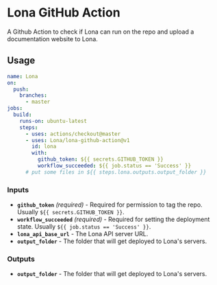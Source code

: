 # Lona GitHub Action

A Github Action to check if Lona can run on the repo and upload a documentation website to Lona.

## Usage

```yaml
name: Lona
on:
  push:
    branches:
      - master
jobs:
  build:
    runs-on: ubuntu-latest
    steps:
      - uses: actions/checkout@master
      - uses: Lona/lona-github-action@v1
        id: lona
        with:
          github_token: ${{ secrets.GITHUB_TOKEN }}
          workflow_succeeded: ${{ job.status == 'Success' }}
      # put some files in ${{ steps.lona.outputs.output_folder }}
```

### Inputs

- **`github_token`** _(required)_ - Required for permission to tag the repo. Usually `${{ secrets.GITHUB_TOKEN }}`.
- **`workflow_succeeded`** _(required)_ - Required for setting the deployment state. Usually `${{ job.status == 'Success' }}`.
- **`lona_api_base_url`** - The Lona API server URL.
- **`output_folder`** - The folder that will get deployed to Lona's servers.

### Outputs

- **`output_folder`** - The folder that will get deployed to Lona's servers.

